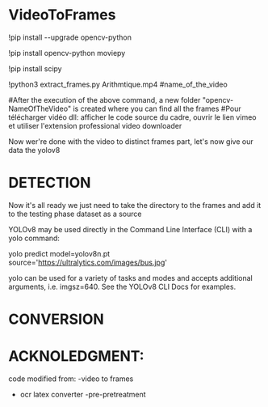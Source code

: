 # VideoToFrames

!pip install --upgrade opencv-python

!pip install opencv-python moviepy

!pip install scipy

!python3 extract_frames.py Arithmtique.mp4 #name_of_the_video

#After the execution of the above command, a new folder "opencv-NameOfTheVideo" is created where you can find all the frames
#Pour télécharger vidéo dll: afficher le code source du cadre, ouvrir le lien vimeo et utiliser l'extension professional video downloader

Now wer're done with the video to distinct frames part, let's now give our data the yolov8

# DETECTION
Now it's all ready we just need to take the directory to the frames and add it to the testing phase dataset as a source

YOLOv8 may be used directly in the Command Line Interface (CLI) with a yolo command:

yolo predict model=yolov8n.pt source='https://ultralytics.com/images/bus.jpg'

yolo can be used for a variety of tasks and modes and accepts additional arguments, i.e. imgsz=640. See the YOLOv8 CLI Docs for examples.

# CONVERSION

# ACKNOLEDGMENT:
code modified from:
-video to frames
- ocr latex converter
-pre-pretreatment